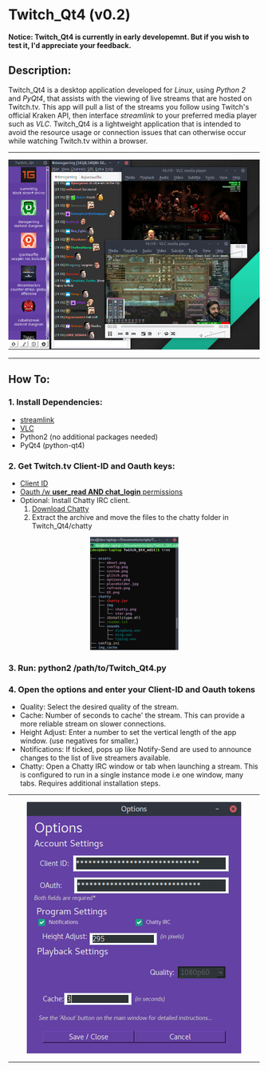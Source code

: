 # Twitch_Qt4 (v0.2)
**Notice: Twitch_Qt4 is currently in early developemnt. But if you wish to test it, I'd appreciate your feedback.**

## Description:
Twitch_Qt4 is a desktop application developed for *Linux*, using *Python 2* and *PyQt4*, that assists with the viewing of live streams that are hosted on Twitch.tv. This app will pull a list of the streams you follow using Twitch's official Kraken API, then interface *streamlink* to your preferred media player such as *VLC*. Twitch_Qt4 is a lightweight application that is intended to avoid the resource usage or connection issues that can otherwise occur while watching Twitch.tv within a browser.
<hr>
<p align="center">
  <img src="https://github.com/datguy-dev/Twitch_Qt4/blob/master/assets/desc.png" title="Main Window">
</p>
<hr>

## How To:
### 1. Install Dependencies:
  * [streamlink](https://streamlink.github.io/install.html)
  * [VLC](https://wiki.videolan.org/Documentation:Installing_VLC/)
  * Python2 (no additional packages needed)
  * PyQt4 (python-qt4)
  
### 2. Get Twitch.tv Client-ID and Oauth keys:
   * [Client ID](https://blog.twitch.tv/client-id-required-for-kraken-api-calls-afbb8e95f843)
   * [Oauth /w **user_read AND chat_login** permissions](http://twitchapps.com/tokengen/)
   * Optional: Install Chatty IRC client.
      1. [Download Chatty](http://chatty.github.io/#download)
      2. Extract the archive and move the files to the chatty folder in Twitch_Qt4/chatty
<p align="center">
  <img src="https://github.com/datguy-dev/Twitch_Qt4/blob/master/assets/chatty.png" title="Main Window">
</p>      
   
### 3. Run: python2 /path/to/Twitch_Qt4.py

### 4. Open the options and enter your Client-ID and Oauth tokens
   - Quality: Select the desired quality of the stream.
   - Cache: Number of seconds to cache' the stream. This can provide a more reliable stream on slower connections.
   - Height Adjust: Enter a number to set the vertical length of the app window. (use negatives for smaller.)
   - Notifications: If ticked, pops up like Notify-Send are used to announce changes to the list of live streamers available.
   - Chatty: Open a Chatty IRC window or tab when launching a stream. This is configured to run in a single instance mode i.e one window, many tabs. Requires additional installation steps.

<hr>

<p align="center">
  <img src="https://github.com/datguy-dev/Twitch_Qt4/blob/master/assets/optionsv2.png" title="Options Window">
</p>

<hr>
